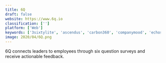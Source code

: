 ```yaml
---
title: 6Q
draft: false 
website: https://www.6q.io
classification: ['']
platform: ['Web']
keywords: ['3sixtylite', 'ascendus', 'carbon360', 'companymood', 'echospan', 'frankly', 'happy_team_check', 'impraise', 'integrate360', 'popin', 'panoramic_feedback', 'peakon', 'people_gauge', 'selfstir', 'teachboost', 'truqu', 'vision_metrics', 'wethrive', 'weekli', 'click-360', 'empower360']
image: 2020/04/6Q.png
---
```

6Q connects leaders to employees through six question surveys and receive actionable feedback.